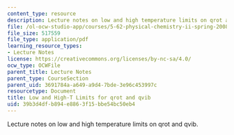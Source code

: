 ```yaml
---
content_type: resource
description: Lecture notes on low and high temperature limits on qrot and qvib.
file: /ol-ocw-studio-app/courses/5-62-physical-chemistry-ii-spring-2008/39b3d4dfb894e8863f15bbe54bc50eb4_14_562ln08.pdf
file_size: 517559
file_type: application/pdf
learning_resource_types:
- Lecture Notes
license: https://creativecommons.org/licenses/by-nc-sa/4.0/
ocw_type: OCWFile
parent_title: Lecture Notes
parent_type: CourseSection
parent_uid: 3691784a-a649-a9d4-7bde-3e96c453997c
resourcetype: Document
title: Low and High-T Limits for qrot and qvib
uid: 39b3d4df-b894-e886-3f15-bbe54bc50eb4
---
```

Lecture notes on low and high temperature limits on qrot and qvib.